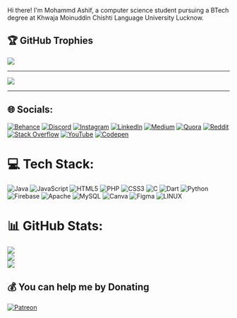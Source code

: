 Hi there! I'm Mohammd Ashif, a computer science student pursuing a BTech degree at Khwaja Moinuddin Chishti Language University Lucknow.

## 🏆 GitHub Trophies
![](https://github-profile-trophy.vercel.app/?username=MohammadAshif1001&theme=radical&no-frame=false&no-bg=true&margin-w=4)

---

[![](https://visitcount.itsvg.in/api?id=MohammadAshif1001&icon=0&color=0)](https://visitcount.itsvg.in)  

---

## 🌐 Socials:
[![Behance](https://img.shields.io/badge/Behance-1769ff?logo=behance&logoColor=white)](https://behance.net/MohammadAshif1001) [![Discord](https://img.shields.io/badge/Discord-%237289DA.svg?logo=discord&logoColor=white)](https://discord.gg/https://discord.gg/eGpzbWsS) [![Instagram](https://img.shields.io/badge/Instagram-%23E4405F.svg?logo=Instagram&logoColor=white)](https://instagram.com/1m.ashif) [![LinkedIn](https://img.shields.io/badge/LinkedIn-%230077B5.svg?logo=linkedin&logoColor=white)](https://linkedin.com/in/mohammad-ashif-cashjila) [![Medium](https://img.shields.io/badge/Medium-12100E?logo=medium&logoColor=white)](https://medium.com/@@mohammadashif1000) [![Quora](https://img.shields.io/badge/Quora-%23B92B27.svg?logo=Quora&logoColor=white)](https://quora.com/profile/Mohammad-Asif-1770) [![Reddit](https://img.shields.io/badge/Reddit-%23FF4500.svg?logo=Reddit&logoColor=white)](https://reddit.com/user/MohammadAshif1001) [![Stack Overflow](https://img.shields.io/badge/-Stackoverflow-FE7A16?logo=stack-overflow&logoColor=white)](https://stackoverflow.com/users/21906483) [![YouTube](https://img.shields.io/badge/YouTube-%23FF0000.svg?logo=YouTube&logoColor=white)](https://youtube.com/@codejila) [![Codepen](https://img.shields.io/badge/Codepen-000000?style=for-the-badge&logo=codepen&logoColor=white)](https://codepen.io/mohammadAshif) 

# 💻 Tech Stack:
![Java](https://img.shields.io/badge/java-%23ED8B00.svg?style=for-the-badge&logo=java&logoColor=white) ![JavaScript](https://img.shields.io/badge/javascript-%23323330.svg?style=for-the-badge&logo=javascript&logoColor=%23F7DF1E) ![HTML5](https://img.shields.io/badge/html5-%23E34F26.svg?style=for-the-badge&logo=html5&logoColor=white) ![PHP](https://img.shields.io/badge/php-%23777BB4.svg?style=for-the-badge&logo=php&logoColor=white) ![CSS3](https://img.shields.io/badge/css3-%231572B6.svg?style=for-the-badge&logo=css3&logoColor=white) ![C](https://img.shields.io/badge/c-%2300599C.svg?style=for-the-badge&logo=c&logoColor=white) ![Dart](https://img.shields.io/badge/dart-%230175C2.svg?style=for-the-badge&logo=dart&logoColor=white) ![Python](https://img.shields.io/badge/python-3670A0?style=for-the-badge&logo=python&logoColor=ffdd54) ![Firebase](https://img.shields.io/badge/firebase-%23039BE5.svg?style=for-the-badge&logo=firebase) ![Apache](https://img.shields.io/badge/apache-%23D42029.svg?style=for-the-badge&logo=apache&logoColor=white) ![MySQL](https://img.shields.io/badge/mysql-%2300f.svg?style=for-the-badge&logo=mysql&logoColor=white) ![Canva](https://img.shields.io/badge/Canva-%2300C4CC.svg?style=for-the-badge&logo=Canva&logoColor=white) 	![Figma](https://img.shields.io/badge/figma-%23F24E1E.svg?style=for-the-badge&logo=figma&logoColor=white) ![LINUX](https://img.shields.io/badge/Linux-FCC624?style=for-the-badge&logo=linux&logoColor=black)    


# 📊 GitHub Stats:
![](https://github-readme-stats.vercel.app/api?username=MohammadAshif1001&theme=dark&hide_border=false&include_all_commits=false&count_private=false)<br/>
![](https://github-readme-streak-stats.herokuapp.com/?user=MohammadAshif1001&theme=dark&hide_border=false)<br/>
![](https://github-readme-stats.vercel.app/api/top-langs/?username=MohammadAshif1001&theme=dark&hide_border=false&include_all_commits=false&count_private=false&layout=compact)


  ## 💰 You can help me by Donating
  [![Patreon](https://img.shields.io/badge/Patreon-F96854?style=for-the-badge&logo=patreon&logoColor=white)](https://patreon.com/CodeJila) 

  
<!--  -->

